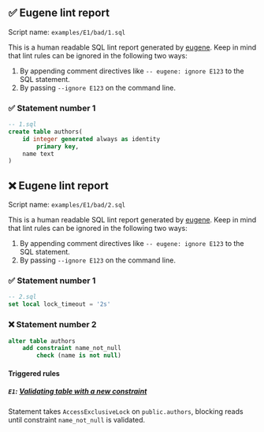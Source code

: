 ## ✅ Eugene lint report

Script name: `examples/E1/bad/1.sql`

This is a human readable SQL lint report generated by [eugene](https://github.com/kaaveland/eugene).
Keep in mind that lint rules can be ignored in the following two ways:

  1. By appending comment directives like `-- eugene: ignore E123` to the SQL statement.
  2. By passing `--ignore E123` on the command line.

### ✅ Statement number 1

```sql
-- 1.sql
create table authors(
    id integer generated always as identity
        primary key,
    name text
)
```

## ❌ Eugene lint report

Script name: `examples/E1/bad/2.sql`

This is a human readable SQL lint report generated by [eugene](https://github.com/kaaveland/eugene).
Keep in mind that lint rules can be ignored in the following two ways:

  1. By appending comment directives like `-- eugene: ignore E123` to the SQL statement.
  2. By passing `--ignore E123` on the command line.

### ✅ Statement number 1

```sql
-- 2.sql
set local lock_timeout = '2s'
```

### ❌ Statement number 2

```sql
alter table authors
    add constraint name_not_null
        check (name is not null)
```

#### Triggered rules

##### `E1`: [Validating table with a new constraint](https://kaveland.no/eugene/hints/E1/)

Statement takes `AccessExclusiveLock` on `public.authors`, blocking reads until constraint `name_not_null` is validated.
